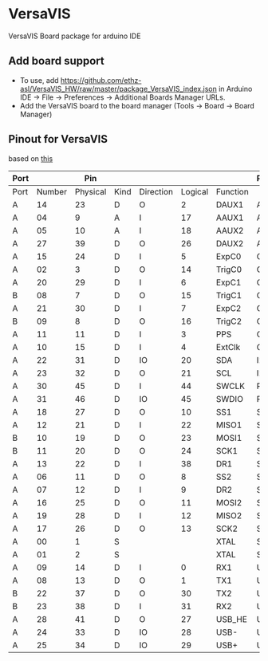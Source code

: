 # VersaVIS
VersaVIS Board package for arduino IDE

## Add board support
* To use, add https://github.com/ethz-asl/VersaVIS_HW/raw/master/package_VersaVIS_index.json in Arduino IDE -> File -> Preferences -> Additional Boards Manager URLs.
* Add the VersaVIS board to the board manager (Tools -> Board -> Board Manager)

## Pinout for VersaVIS
based on [this](https://docs.google.com/spreadsheets/d/1Ky8IHlCCgtuCESapGA7kTjg_rHfAfQyLWzFp4BHC_iQ/edit#gid=0)

| Port ||        Pin      ||||                                     | Periphery |
|------|--------|----------|------|-----------|---------|----------|-----------|
| Port | Number | Physical | Kind | Direction | Logical | Function |           |
| A    | 14     | 23       | D    | O         | 2       | DAUX1    | AUX       |
| A    | 04     | 9        | A    | I         | 17      | AAUX1    | AUX       |
| A    | 05     | 10       | A    | I         | 18      | AAUX2    | AUX       |
| A    | 27     | 39       | D    | O         | 26      | DAUX2    | AUX       |
| A    | 15     | 24       | D    | I         | 5       | ExpC0    | CAM0      |
| A    | 02     | 3        | D    | O         | 14      | TrigC0   | CAM0      |
| A    | 20     | 29       | D    | I         | 6       | ExpC1    | CAM1      |
| B    | 08     | 7        | D    | O         | 15      | TrigC1   | CAM1      |
| A    | 21     | 30       | D    | I         | 7       | ExpC2    | CAM2      |
| B    | 09     | 8        | D    | O         | 16      | TrigC2   | CAM2      |
| A    | 11     | 11       | D    | I         | 3       | PPS      | GPS       |
| A    | 10     | 15       | D    | I         | 4       | ExtClk   | GPS       |
| A    | 22     | 31       | D    | IO        | 20      | SDA      | I2C       |
| A    | 23     | 32       | D    | O         | 21      | SCL      | I2C       |
| A    | 30     | 45       | D    | I         | 44      | SWCLK    | PROG      |
| A    | 31     | 46       | D    | IO        | 45      | SWDIO    | PROG      |
| A    | 18     | 27       | D    | O         | 10      | SS1      | SPI1      |
| A    | 12     | 21       | D    | I         | 22      | MISO1    | SPI1      |
| B    | 10     | 19       | D    | O         | 23      | MOSI1    | SPI1      |
| B    | 11     | 20       | D    | O         | 24      | SCK1     | SPI1      |
| A    | 13     | 22       | D    | I         | 38      | DR1      | SPI1      |
| A    | 06     | 11       | D    | O         | 8       | SS2      | SPI2      |
| A    | 07     | 12       | D    | I         | 9       | DR2      | SPI2      |
| A    | 16     | 25       | D    | O         | 11      | MOSI2    | SPI2      |
| A    | 19     | 28       | D    | I         | 12      | MISO2    | SPI2      |
| A    | 17     | 26       | D    | O         | 13      | SCK2     | SPI2      |
| A    | 00     | 1        | S    |           |         | XTAL     | System    |
| A    | 01     | 2        | S    |           |         | XTAL     | System    |
| A    | 09     | 14       | D    | I         | 0       | RX1      | UART1     |
| A    | 08     | 13       | D    | O         | 1       | TX1      | UART1     |
| B    | 22     | 37       | D    | O         | 30      | TX2      | UART2     |
| B    | 23     | 38       | D    | I         | 31      | RX2      | UART2     |
| A    | 28     | 41       | D    | O         | 27      | USB_HE   | USB       |
| A    | 24     | 33       | D    | IO        | 28      | USB-     | USB       |
| A    | 25     | 34       | D    | IO        | 29      | USB+     | USB       
